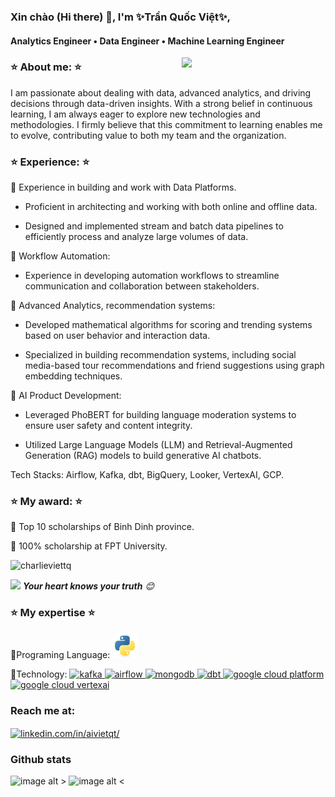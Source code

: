 ### Xin chào (Hi there) 👋, I'm ✨Trần Quốc Việt✨, 
#### Analytics Engineer • Data Engineer • Machine Learning Engineer


<img align='right' src="https://media.giphy.com/media/M9gbBd9nbDrOTu1Mqx/giphy.gif" width="230">

<h3 align="left"><b>⭐️ About me: ⭐️ </b></h3>
I am passionate about dealing with data, advanced analytics, and driving decisions through data-driven insights. With a strong belief in continuous learning, I am always eager to explore new technologies and methodologies. I firmly believe that this commitment to learning enables me to evolve, contributing value to both my team and the organization.

<h3 align="left"><b>⭐️ Experience: ⭐️ </b></h3>
🔶 Experience in building and work with Data Platforms.

 - Proficient in architecting and working with both online and offline data.
   
 - Designed and implemented stream and batch data pipelines to efficiently process and analyze large volumes of data.

🔶  Workflow Automation:

 - Experience in developing automation workflows to streamline communication and collaboration between stakeholders.

🔶 Advanced Analytics, recommendation systems:

 - Developed mathematical algorithms for scoring and trending systems based on user behavior and interaction data.
 
 - Specialized in building recommendation systems, including social media-based tour recommendations and friend suggestions using graph embedding techniques.
   
🔶 AI Product Development:

 - Leveraged PhoBERT for building language moderation systems to ensure user safety and content integrity.
  
 - Utilized Large Language Models (LLM) and Retrieval-Augmented Generation (RAG) models to build generative AI chatbots.

Tech Stacks: Airflow, Kafka, dbt, BigQuery, Looker, VertexAI, GCP.
<h3 align="left"><b>⭐️ My award: ⭐️ </b></h3>
🔶 Top 10 scholarships of Binh Dinh province.

🔶 100% scholarship at FPT University.

[//]: # (- ⚡ Fun fact: I am a hardcore casual gamer too 🎮 [SteamID]&#40;https://steamcommunity.com/id/Asher_13th&#41;)

<p align="left"> <img src="https://komarev.com/ghpvc/?username=charlieviettq&label=Profile%20views&color=0e75b6&style=flat-square" alt="charlieviettq" /> </p>

<img src="https://media.giphy.com/media/LnQjpWaON8nhr21vNW/giphy.gif" width="60"> <em><b> Your heart knows your truth</b> 😊</em>

<h3 align="left"><b>⭐️ My expertise ⭐️ </b></h3>

<p align="left"> 
🔶Programing Language: 
<a href="https://www.python.org" target="_blank"> <img src="https://raw.githubusercontent.com/devicons/devicon/master/icons/python/python-original.svg" alt="python" width="40" height="40"/> </a>

🔶Technology: 
<a href="https://kafka.apache.org/" target="_blank"> <img src="https://i0.wp.com/saixiii.com/wp-content/uploads/2017/04/kafka-logo-wide.png?ssl=1" alt="kafka" width="80" height="40"/> </a>
<a href="https://airflow.apache.org/" target="_blank"> <img src="https://pbs.twimg.com/profile_images/1176455256869412866/Xu7llkL3_400x400.png" alt="airflow" width="160" height="40"/> </a>
<a href="https://www.mongodb.com/" target="_blank"> <img src="https://www.ecured.cu/images/thumb/f/fa/Logo-mongodb.png/1200px-Logo-mongodb.png" alt="mongodb" width="100" height="40"/> </a>
<a href="https://www.getdbt.com/" target="_blank"> <img src="https://seeklogo.com/images/D/dbt-logo-500AB0BAA7-seeklogo.com.png" alt="dbt" width="160" height="40"/> </a>
<a href="https://cloud.google.com/" target="_blank"> <img src="https://infolinks.cloud/vn/wp-content/uploads/2023/08/png-clipart-google-cloud-platform-cloud-computing-microsoft-azure-business-cloud-computing-text-logo.png" alt="google cloud platform" width="160" height="40"/> </a>
<a href="https://cloud.google.com/" target="_blank"> <img src="https://mikaelahonen.com/img/vertex-ai-google-cloud.png" alt="google cloud vertexai" width="160" height="40"/> </a>


[//]: # (<a href="https://git-scm.com/" target="_blank"> <img src="https://www.vectorlogo.zone/logos/git-scm/git-scm-icon.svg" alt="git" width="40" height="40"/> </a>  )

[//]: # (🔶RDBMS: )
[//]: # (<a href="https://www.mysql.com/" target="_blank"> <img src="https://raw.githubusercontent.com/devicons/devicon/master/icons/mysql/mysql-original-wordmark.svg" alt="mysql" width="40" height="40"/> </a> )

[//]: # (🔶Visualization: )

[//]: # (<a href="https://superset.apache.org/" target="_blank"> <img src="https://www.freney.com/images/supersetcolor.png" alt="superset" width="40" height="40"/> </a>)

[//]: # (<a href="https://powerbi.microsoft.com/en-us/" target="_blank"> <img src="https://www.svgrepo.com/show/306593/powerbi.svg" alt="powerbi" width="40" height="40"/> </a> )
[//]: # (<a href="https://www.tableau.com/" target="_blank"> <img src="https://www.svgrepo.com/show/306830/tableau.svg" alt="tableau" width="40" height="40"/> </a> )

 </p>

<h3 align="left">Reach me at:</h3>
<p align="left">
<a href="https://www.linkedin.com/in/aivietqt/" target="blank"><img align="center" src="https://cdn.jsdelivr.net/npm/simple-icons@3.0.1/icons/linkedin.svg" alt="linkedin.com/in/aivietqt/" height="30" width="40" /></a>


<h3 align="left">Github stats</h3>

![image alt >](https://github-readme-stats.vercel.app/api/top-langs/?username=charlieviettq&theme=tokyonight&count_private=true)
![image alt <](https://github-readme-stats.vercel.app/api/?username=charlieviettq&theme=tokyonight&count_private=true)


[//]: # (<h3 align="left">Profile Trophies</h3>)

[//]: # ([![trophy]&#40;https://github-profile-trophy.vercel.app/?username=KoiDev13&#41;]&#40;https://github.com/KoiDev13/github-profile-trophy&#41;/)
